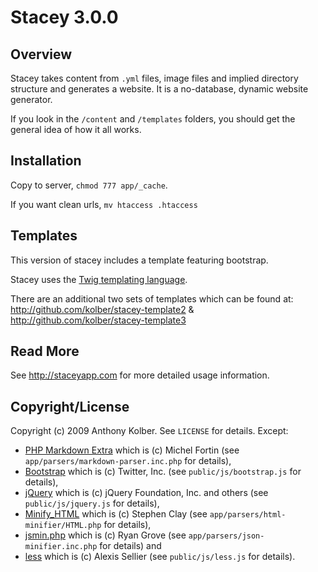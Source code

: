 # Stacey 3.0.0

## Overview
Stacey takes content from `.yml` files, image files and implied directory structure and generates a website.
It is a no-database, dynamic website generator.

If you look in the `/content` and `/templates` folders, you should get the general idea of how it all works.

## Installation

Copy to server, `chmod 777 app/_cache`.

If you want clean urls, `mv htaccess .htaccess`

## Templates

This version of stacey includes a template featuring bootstrap.

Stacey uses the [Twig templating language](http://twig.sensiolabs.org/).

There are an additional two sets of templates which can be found at:
<http://github.com/kolber/stacey-template2> &
<http://github.com/kolber/stacey-template3>

## Read More

See <http://staceyapp.com> for more detailed usage information.

## Copyright/License

Copyright (c) 2009 Anthony Kolber. See `LICENSE` for details.
Except:  
* [PHP Markdown Extra](http://michelf.com/projects/php-markdown/extra/) which is (c) Michel Fortin (see `app/parsers/markdown-parser.inc.php` for details),
* [Bootstrap](http://getbootstrap.com) which is (c) Twitter, Inc. (see `public/js/bootstrap.js` for details),
* [jQuery](http://jquery.com) which is (c) jQuery Foundation, Inc. and others (see `public/js/jquery.js` for details),
* [Minify_HTML](http://code.google.com/p/minify/) which is (c) Stephen Clay (see `app/parsers/html-minifier/HTML.php` for details),
* [jsmin.php](https://github.com/rgrove/jsmin-php/) which is (c) Ryan Grove (see `app/parsers/json-minifier.inc.php` for details) and
* [less](http://lesscss.org) which is (c) Alexis Sellier (see `public/js/less.js` for details).
